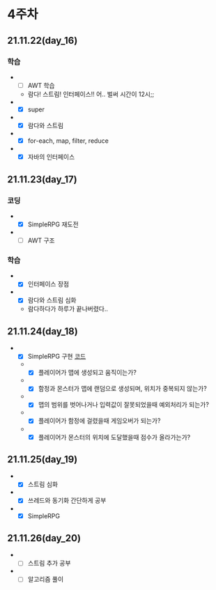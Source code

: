 # 4주차
## 21.11.22(day_16)

### 학습
- -[ ] AWT 학습
   - 람다! 스트림! 인터페이스!! 어.. 벌써 시간이 12시;;
- -[X] super
- -[X] 람다와 스트림
- -[X] for-each, map, filter, reduce
- -[X] 자바의 인터페이스

## 21.11.23(day_17)

### 코딩
- -[X] SimpleRPG 재도전
- -[ ] AWT 구조 

### 학습
- -[X] 인터페이스 장점
- -[X] 람다와 스트림 심화
   - 람다하다가 하루가 끝나버렸다..

## 21.11.24(day_18)
- -[X] SimpleRPG 구현 <a href = https://github.com/Black-bong/CodeSquad_COCOA_JAVA/tree/master/week4/src/simplerpg>코드</a>
   - -[X] 플레이어가 맵에 생성되고 움직이는가?
   - -[X] 함정과 몬스터가 맵에 랜덤으로 생성되며, 위치가 중복되지 않는가?
   - -[X] 맵의 범위를 벗어나거나 입력값이 잘못되었을때 예외처리가 되는가?
   - -[X] 플레이어가 함정에 걸렸을때 게임오버가 되는가?
   - -[X] 플레이어가 몬스터의 위치에 도달했을때 점수가 올라가는가?

## 21.11.25(day_19)
- -[X] 스트림 심화
- -[X] 쓰레드와 동기화 간단하게 공부
- -[X] SimpleRPG 

## 21.11.26(day_20)
- -[ ] 스트림 추가 공부
- -[ ] 알고리즘 풀이
